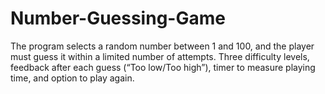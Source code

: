 # Number-Guessing-Game
The program selects a random number between 1 and 100, and the player must guess it within a limited number of attempts. Three difficulty levels, feedback after each guess (“Too low/Too high”), timer to measure playing time, and option to play again.
